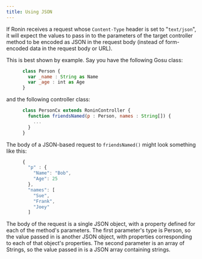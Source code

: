 ```yaml
---
title: Using JSON
---
```


If Ronin receives a request whose `Content-Type` header is set to
"`text/json`", it will expect the values to pass in to the parameters of the
target controller method to be encoded as JSON in the request body (instead of
form-encoded data in the request body or URL).

This is best shown by example. Say you have the following Gosu class:

```js
      class Person {
        var _name : String as Name
        var _age : int as Age
      }
```

and the following controller class:

```js
      class PersonCx extends RoninController {
        function friendsNamed(p : Person, names : String[]) {
          ...
        }
      }
```

The body of a JSON-based request to `friendsNamed()` might look something like
this:

```js
      {
        "p" : {
          "Name": "Bob",
          "Age": 25
        },
        "names": [
          "Sue",
          "Frank",
          "Joey"
        ]
```

The body of the request is a single JSON object, with a property defined for
each of the method's parameters. The first parameter's type is Person, so the
value passed in is another JSON object, with properties corresponding to each
of that object's properties. The second parameter is an array of Strings, so
the value passed in is a JSON array containing strings.
